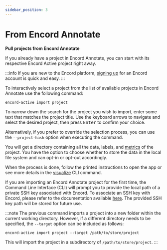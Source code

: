 ```yaml
---
sidebar_position: 3
---
```


# From Encord Annotate

**Pull projects from Encord Annotate**

If you already have a project in Encord Annotate, you can start with its respective Encord Active project right away.

:::info
If you are new to the Encord platform, [signing up][encord-sign-up] for an Encord account is quick and easy.
:::

To interactively select a project from the list of available projects in Encord Annotate use the following command:

```shell
encord-active import project
```

To narrow down the search for the project you wish to import, enter some text that matches the project title.
Use the keyboard arrows to navigate and select the desired project, then press <kbd>Enter</kbd> to confirm your choice.

Alternatively, if you prefer to override the selection process, you can use the `--project-hash` option when executing the command.

You will get a directory containing all the data, labels, and [metrics](/category/quality-metrics) of the project. You have the option to choose whether to store the data in the local file system and can opt-in or opt-out accordingly.

When the process is done, follow the printed instructions to open the app or see more details in the [visualize](../cli#visualize) CLI command.

If you are importing an Encord Annotate project for the first time, the Command Line Interface (CLI) will prompt you to provide the local path of a private SSH key associated with Encord.
To associate an SSH key with Encord, please refer to the documentation available [here][encord-docs-ssh].
The provided SSH key path will be stored for future use.

:::note
The previous command imports a project into a new folder within the current working directory. However, if a different directory needs to be specified, the `--target` option can be included as follows:

```shell
encord-active import project --target /path/to/store/project
```

This will import the project in a subdirectory of `/path/to/store/project`.
:::


[encord-docs-ssh]: https://docs.encord.com/admins/settings/public-keys/#set-up-public-key-authentication
[encord-sign-up]: https://app.encord.com/register
